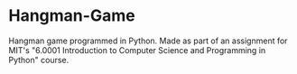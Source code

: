 # Hangman-Game
Hangman game programmed in Python. Made as part of an assignment for MIT's "6.0001 Introduction to Computer Science and Programming in Python" course.

